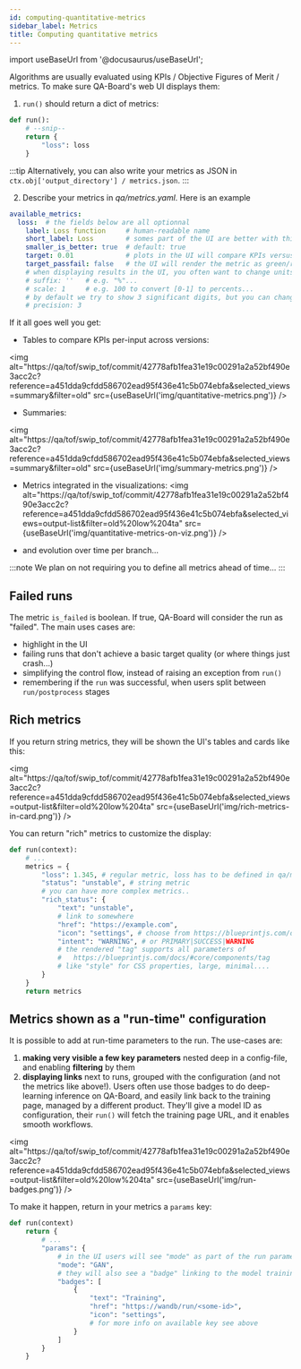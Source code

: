 ```yaml
---
id: computing-quantitative-metrics
sidebar_label: Metrics
title: Computing quantitative metrics
---
```

import useBaseUrl from '@docusaurus/useBaseUrl';

Algorithms are usually evaluated using KPIs / Objective Figures of Merit / metrics. To make sure QA-Board's web UI displays them:

1. `run()` should return a dict of metrics:
```python title="qa/main.py"
def run():
    # --snip--
    return {
        "loss": loss
    }
```

:::tip
Alternatively, you can also write your metrics as JSON in `ctx.obj['output_directory'] / metrics.json`.
:::

2. Describe your metrics in *qa/metrics.yaml*. Here is an example

```yaml title="qa/metrics.yaml (location from qaboard.yaml: outputs.metrics)"
available_metrics:
  loss:  # the fields below are all optionnal
    label: Loss function     # human-readable name
    short_label: Loss        # somes part of the UI are better with thin labels...
    smaller_is_better: true  # default: true
    target: 0.01             # plots in the UI will compare KPIs versus a target if given
    target_passfail: false   # the UI will render the metric as green/red depending on above/below the target
    # when displaying results in the UI, you often want to change units
    # suffix: ''   # e.g. "%"...
    # scale: 1     # e.g. 100 to convert [0-1] to percents...
    # by default we try to show 3 significant digits, but you can change it with
    # precision: 3
```

If it all goes well you get:

- Tables to compare KPIs per-input across versions:

<img alt="https://qa/tof/swip_tof/commit/42778afb1fea31e19c00291a2a52bf490e3acc2c?reference=a451dda9cfdd586702ead95f436e41c5b074ebfa&selected_views=summary&filter=old" src={useBaseUrl('img/quantitative-metrics.png')} />

- Summaries:

<img alt="https://qa/tof/swip_tof/commit/42778afb1fea31e19c00291a2a52bf490e3acc2c?reference=a451dda9cfdd586702ead95f436e41c5b074ebfa&selected_views=summary&filter=old" src={useBaseUrl('img/summary-metrics.png')} />

- Metrics integrated in the visualizations:
<img alt="https://qa/tof/swip_tof/commit/42778afb1fea31e19c00291a2a52bf490e3acc2c?reference=a451dda9cfdd586702ead95f436e41c5b074ebfa&selected_views=output-list&filter=old%20low%204ta" src={useBaseUrl('img/quantitative-metrics-on-viz.png')} />

- and evolution over time per branch...

:::note
We plan on not requiring you to define all metrics ahead of time...
:::

## Failed runs
The metric `is_failed` is boolean. If true, QA-Board will consider the run as "failed".
The main uses cases are:
  * highlight in the UI
  * failing runs that don't achieve a basic target quality (or where things just crash...)
  * simplifying the control flow, instead of raising an exception from `run()`
  * remembering if the `run` was successful, when users split between `run/postprocess` stages

## Rich metrics
If you return string metrics, they will be shown the UI's tables and cards like this:

<img alt="https://qa/tof/swip_tof/commit/42778afb1fea31e19c00291a2a52bf490e3acc2c?reference=a451dda9cfdd586702ead95f436e41c5b074ebfa&selected_views=output-list&filter=old%20low%204ta" src={useBaseUrl('img/rich-metrics-in-card.png')} />

You can return "rich" metrics to customize the display:

```python
def run(context):
    # ...
    metrics = {
        "loss": 1.345, # regular metric, loss has to be defined in qa/metrics.yaml
        "status": "unstable", # string metric
        # you can have more complex metrics..
        "rich_status": {
            "text": "unstable",
            # link to somewhere
            "href": "https://example.com",
            "icon": "settings", # choose from https://blueprintjs.com/docs/#icons
            "intent": "WARNING", # or PRIMARY|SUCCESS|WARNING
            # the rendered "tag" supports all parameters of
            #   https://blueprintjs.com/docs/#core/components/tag
            # like "style" for CSS properties, large, minimal....
        } 
    }
    return metrics
```

## Metrics shown as a "run-time" configuration
It is possible to add at run-time parameters to the run. The use-cases are:
1. **making very visible a few key parameters** nested deep in a config-file, and enabling **filtering** by them
2. **displaying links** next to runs, grouped with the configuration (and not the metrics like above!). Users often use those badges to do deep-learning inference on QA-Board, and easily link back to the training page, managed by a different product. They'll give a model ID as configuration, their `run()` will fetch the training page URL, and it enables smooth workflows.

<img alt="https://qa/tof/swip_tof/commit/42778afb1fea31e19c00291a2a52bf490e3acc2c?reference=a451dda9cfdd586702ead95f436e41c5b074ebfa&selected_views=output-list&filter=old%20low%204ta" src={useBaseUrl('img/run-badges.png')} />

To make it happen, return in your metrics a `params` key:

```python
def run(context)
    return {
        # ...
        "params": {
            # in the UI users will see "mode" as part of the run parameters
            "mode": "GAN",
            # they will also see a "badge" linking to the model training page:
            "badges": [
                {
                    "text": "Training",
                    "href": "https://wandb/run/<some-id>",
                    "icon": "settings",
                    # for more info on available key see above
                }
            ]
        }
    }
```
